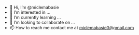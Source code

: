 - 👋 Hi, I’m @miclemabasie
- 👀 I’m interested in ...
- 🌱 I’m currently learning ...
- 💞️ I’m looking to collaborate on ...
- 📫 How to reach me 
    contact me at miclemabasie3@gmail.com

<!---
miclemabasie/miclemabasie is a ✨ special ✨ repository because its `README.md` (this file) appears on your GitHub profile.
You can click the Preview link to take a look at your changes.
--->
